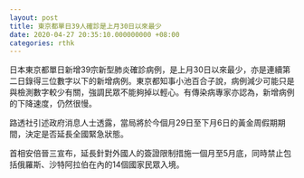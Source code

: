 ```yaml
---
layout: post
title: 東京都單日39人確診是上月30日以來最少
date: 2020-04-27 20:35:10.000000000 +08:00
categories: rthk
---
```


日本東京都單日新增39宗新型肺炎確診病例，是上月30日以來最少，亦是連續第二日錄得三位數字以下的新增病例。東京都知事小池百合子說，病例減少可能只是與檢測數字較少有關，強調民眾不能夠掉以輕心。有傳染病專家亦認為，新增病例的下降速度，仍然很慢。

路透社引述政府消息人士透露，當局將於今個月29日至下月6日的黃金周假期期間，決定是否延長全國緊急狀態。

首相安倍晉三宣布，延長針對外國人的簽證限制措施一個月至5月底，同時禁止包括俄羅斯、沙特阿拉伯在內的14個國家民眾入境。
